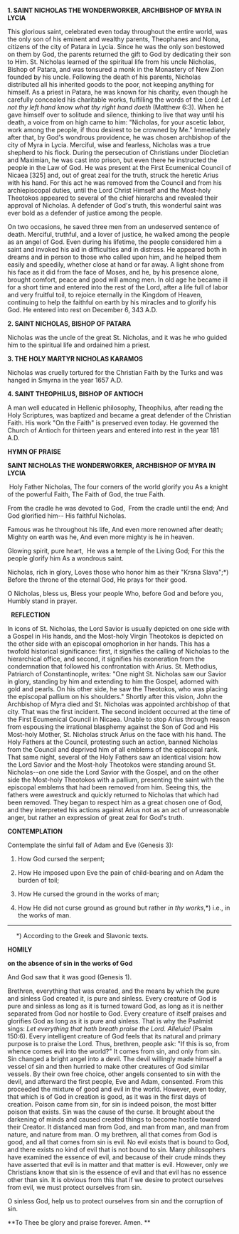 
**1. SAINT NICHOLAS THE WONDERWORKER, ARCHBISHOP OF MYRA IN LYCIA**

This glorious saint, celebrated even today throughout the entire world, was the only son of his eminent and wealthy parents, Theophanes and Nona, citizens of the city of Patara in Lycia. Since he was the only son bestowed on them by God, the parents returned the gift to God by dedicating their son to Him. St. Nicholas learned of the spiritual life from his uncle Nicholas, Bishop of Patara, and was tonsured a monk in the Monastery of New Zion founded by his uncle. Following the death of his parents, Nicholas distributed all his inherited goods to the poor, not keeping anything for himself. As a priest in Patara, he was known for his charity, even though he carefully concealed his charitable works, fulfilling the words of the Lord: *Let not thy left hand know what thy right hand doeth* (Matthew 6:3). When he gave himself over to solitude and silence, thinking to live that way until his death, a voice from on high came to him: "Nicholas, for your ascetic labor, work among the people, if thou desirest to be crowned by Me." Immediately after that, by God's wondrous providence, he was chosen archbishop of the city of Myra in Lycia. Merciful, wise and fearless, Nicholas was a true shepherd to his flock. During the persecution of Christians under Diocletian and Maximian, he was cast into prison, but even there he instructed the people in the Law of God. He was present at the First Ecumenical Council of Nicaea [325] and, out of great zeal for the truth, struck the heretic Arius with his hand. For this act he was removed from the Council and from his archiepiscopal duties, until the Lord Christ Himself and the Most-holy Theotokos appeared to several of the chief hierarchs and revealed their approval of Nicholas. A defender of God's truth, this wonderful saint was ever bold as a defender of justice among the people. 

On two occasions, he saved three men from an undeserved sentence of death. Merciful, truthful, and a lover of justice, he walked among the people as an angel of God. Even during his lifetime, the people considered him a saint and invoked his aid in difficulties and in distress. He appeared both in dreams and in person to those who called upon him, and he helped them easily and speedily, whether close at hand or far away. A light shone from his face as it did from the face of Moses, and he, by his presence alone, brought comfort, peace and good will among men. In old age he became ill for a short time and entered into the rest of the Lord, after a life full of labor and very fruitful toil, to rejoice eternally in the Kingdom of Heaven, continuing to help the faithful on earth by his miracles and to glorify his God. He entered into rest on December 6, 343 A.D.

**2. SAINT NICHOLAS, BISHOP OF PATARA**

Nicholas was the uncle of the great St. Nicholas, and it was he who guided him to the spiritual life and ordained him a priest.

**3. THE HOLY MARTYR NICHOLAS KARAMOS**

Nicholas was cruelly tortured for the Christian Faith by the Turks and was hanged in Smyrna in the year 1657 A.D.

**4. SAINT THEOPHILUS, BISHOP OF ANTIOCH**

A man well educated in Hellenic philosophy, Theophilus, after reading the Holy Scriptures, was baptized and became a great defender of the Christian Faith. His work "On the Faith" is preserved even today. He governed the Church of Antioch for thirteen years and entered into rest in the year 181 A.D.



**HYMN OF PRAISE**

**SAINT NICHOLAS THE WONDERWORKER, ARCHBISHOP OF MYRA IN LYCIA**

 Holy Father Nicholas,
The four corners of the world glorify you
As a knight of the powerful Faith,
The Faith of God, the true Faith.

From the cradle he was devoted to God, 
From the cradle until the end;
And God glorified him--
His faithful Nicholas.

Famous was he throughout his life,
And even more renowned after death;
Mighty on earth was he,
And even more mighty is he in heaven.

Glowing spirit, pure heart, 
He was a temple of the Living God;
For this the people glorify him
As a wondrous saint.

Nicholas, rich in glory,
Loves those who honor him as their "Krsna Slava";*)
Before the throne of the eternal God,
He prays for their good.

O Nicholas, bless us,
Bless your people
Who, before God and before you,
Humbly stand in prayer.

 
**REFLECTION**



In icons of St. Nicholas, the Lord Savior is usually depicted on one side with a Gospel in His hands, and the Most-holy Virgin Theotokos is depicted on the other side with an episcopal omophorion in her hands. This has a twofold historical significance: first, it signifies the calling of Nicholas to the hierarchical office, and second, it signifies his exoneration from the condemnation that followed his confrontation with Arius. St. Methodius, Patriarch of Constantinople, writes: "One night St. Nicholas saw our Savior in glory, standing by him and extending to him the Gospel, adorned with gold and pearls. On his other side, he saw the Theotokos, who was placing the episcopal pallium on his shoulders." Shortly after this vision, John the Archbishop of Myra died and St. Nicholas was appointed archbishop of that city. That was the first incident. The second incident occurred at the time of the First Ecumenical Council in Nicaea. Unable to stop Arius through reason from espousing the irrational blasphemy against the Son of God and His Most-holy Mother, St. Nicholas struck Arius on the face with his hand. The Holy Fathers at the Council, protesting such an action, banned Nicholas from the Council and deprived him of all emblems of the episcopal rank. That same night, several of the Holy Fathers saw an identical vision: how the Lord Savior and the Most-holy Theotokos were standing around St. Nicholas--on one side the Lord Savior with the Gospel, and on the other side the Most-holy Theotokos with a pallium, presenting the saint with the episcopal emblems that had been removed from him. Seeing this, the fathers were awestruck and quickly returned to Nicholas that which had been removed. They began to respect him as a great chosen one of God, and they interpreted his actions against Arius not as an act of unreasonable anger, but rather an expression of great zeal for God's truth.



**CONTEMPLATION**

Contemplate the sinful fall of Adam and Eve (Genesis 3):


1.  How God cursed the serpent;


1.  How He imposed upon Eve the pain of child-bearing and on Adam the burden of toil;


1.  How He cursed the ground in the works of man;


1.  How He did not curse ground as ground but rather *in thy works*,*) i.e., in the works of man.
--------------------
     *) According to the Greek and Slavonic texts.



**HOMILY**

**on the absence of sin in the works of God**

And God saw that it was good (Genesis 1).

Brethren, everything that was created, and the means by which the pure and sinless God created it, is pure and sinless. Every creature of God is pure and sinless as long as it is turned toward God, as long as it is neither separated from God nor hostile to God. Every creature of itself praises and glorifies God as long as it is pure and sinless. That is why the Psalmist sings: *Let everything that hath breath praise the Lord. Alleluia!* (Psalm 150:6). Every intelligent creature of God feels that its natural and primary purpose is to praise the Lord. Thus, brethren, people ask: "If this is so, from whence comes evil into the world?" It comes from sin, and only from sin. Sin changed a bright angel into a devil. The devil willingly made himself a vessel of sin and then hurried to make other creatures of God similar vessels. By their own free choice, other angels consented to sin with the devil, and afterward the first people, Eve and Adam, consented. From this proceeded the mixture of good and evil in the world. However, even today, that which is of God in creation is good, as it was in the first days of creation. Poison came from sin, for sin is indeed poison, the most bitter poison that exists. Sin was the cause of the curse. It brought about the darkening of minds and caused created things to become hostile toward their Creator. It distanced man from God, and man from man, and man from nature, and nature from man. O my brethren, all that comes from God is good, and all that comes from sin is evil. No evil exists that is bound to God, and there exists no kind of evil that is not bound to sin. Many philosophers have examined the essence of evil, and because of their crude minds they have asserted that evil is in matter and that matter is evil. However, only we Christians know that sin is the essence of evil and that evil has no essence other than sin. It is obvious from this that if we desire to protect ourselves from evil, we must protect ourselves from sin.

O sinless God, help us to protect ourselves from sin and the corruption of sin.

**To Thee be glory and praise forever. Amen.
**
